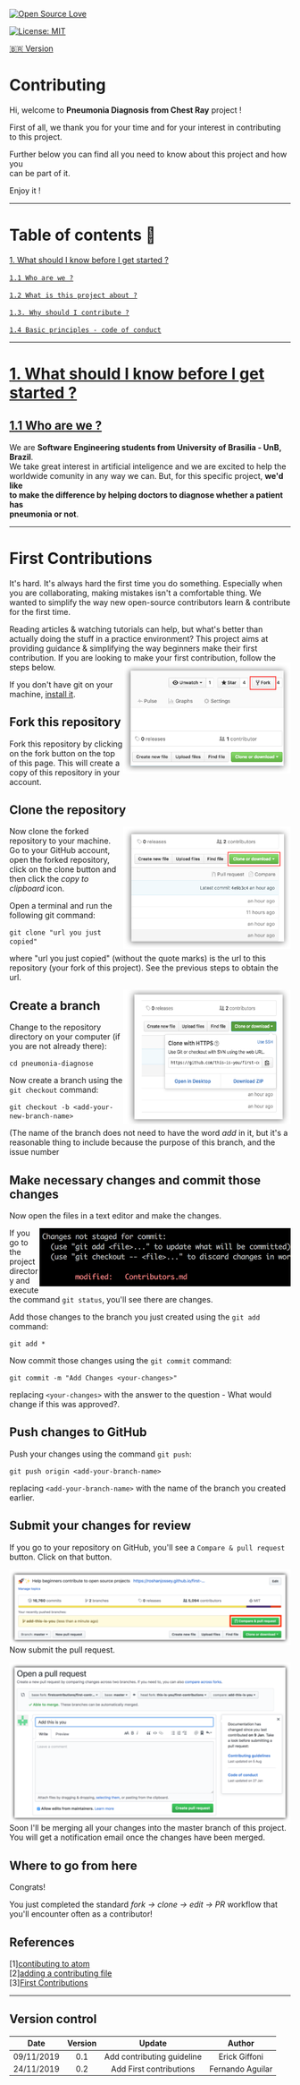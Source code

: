 [![Open Source Love](https://badges.frapsoft.com/os/v1/open-source.png?v=103)](https://github.com/ellerbrock/open-source-badges/)

[![License: MIT](https://img.shields.io/badge/License-MIT-green.svg)](https://opensource.org/licenses/MIT)

[🇧🇷 Version](./contributing.pt_br.md)

# Contributing 
Hi, welcome to **Pneumonia Diagnosis from Chest Ray** project !

First of all, we thank you for your time and for your interest in contributing</br>
to this project.

Further below you can find all you need to know about this project and how you</br>
can be part of it.

Enjoy it !

---

# Table of contents 💬

[1. What should I know before I get started ?](one)

[`1.1 Who are we ?`](who-are-we)

<a href="./README.md">`1.2 What is this project about ?`</a>

<a href="why-contribute">`1.3. Why should I contribute ?`</a>

<a href="./CODE_OF_CONDUCT.md">`1.4 Basic principles - code of conduct`</a>

---

# <a href="one">1. What should I know before I get started ?</a>

## <a href="who-are-we">1.1 Who are we ?</a>

We are **Software Engineering students from University of Brasilia - UnB, Brazil**.</br>
We take great interest in artificial inteligence and we are excited to help the</br>
worldwide comunity in any way we can. But, for this specific project, **we'd like</br>
to make the difference by helping doctors to diagnose whether a patient has</br>
pneumonia or not**.

---

# First Contributions

It's hard. It's always hard the first time you do something. Especially when you are collaborating, making mistakes isn't a comfortable thing. We wanted to simplify the way new open-source contributors learn & contribute for the first time.

Reading articles & watching tutorials can help, but what's better than actually doing the stuff in a practice environment? This project aims at providing guidance & simplifying the way beginners make their first contribution. If you are looking to make your first contribution, follow the steps below.
<img align="right" width="300" src="assets/fork.png" alt="fork this repository" />

If you don't have git on your machine, [install it](https://help.github.com/articles/set-up-git/).

## Fork this repository

Fork this repository by clicking on the fork button on the top of this page.
This will create a copy of this repository in your account.

## Clone the repository

<img align="right" width="300" src="assets/clone.png" alt="clone this repository" />

Now clone the forked repository to your machine. Go to your GitHub account, open the forked repository, click on the clone button and then click the _copy to clipboard_ icon.

Open a terminal and run the following git command:

```
git clone "url you just copied"
```

where "url you just copied" (without the quote marks) is the url to this repository (your fork of this project). See the previous steps to obtain the url.

<img align="right" width="300" src="assets/copy-to-clipboard.png" alt="copy URL to clipboard" />

## Create a branch

Change to the repository directory on your computer (if you are not already there):

```
cd pneumonia-diagnose
```

Now create a branch using the `git checkout` command:

```
git checkout -b <add-your-new-branch-name>
```

(The name of the branch does not need to have the word _add_ in it, but it's a reasonable thing to include because the purpose of this branch, and the issue number

## Make necessary changes and commit those changes

Now open the files in a text editor and make the changes.

<img align="right" width="450" src="assets/git-status.png" alt="git status" />

If you go to the project directory and execute the command `git status`, you'll see there are changes.

Add those changes to the branch you just created using the `git add` command:

```
git add *
```

Now commit those changes using the `git commit` command:

```
git commit -m "Add Changes <your-changes>"
```

replacing `<your-changes>` with the answer to the question - What would change if this was approved?.

## Push changes to GitHub

Push your changes using the command `git push`:

```
git push origin <add-your-branch-name>
```

replacing `<add-your-branch-name>` with the name of the branch you created earlier.

## Submit your changes for review

If you go to your repository on GitHub, you'll see a `Compare & pull request` button. Click on that button.

<img style="float: right;" src="assets/compare-and-pull.png" alt="create a pull request" />

Now submit the pull request.

<img style="float: right;" src="assets/submit-pull-request.png" alt="submit pull request" />

Soon I'll be merging all your changes into the master branch of this project. You will get a notification email once the changes have been merged.

## Where to go from here 

Congrats!

You just completed the standard _fork -> clone -> edit -> PR_ workflow that you'll encounter often as a contributor!

## References

[1][contibuting to atom](https://github.com/atom/atom/blob/master/CONTRIBUTING.md#your-first-code-contribution) </br>
[2][adding a contributing file](https://help.github.com/en/github/building-a-strong-community/setting-guidelines-for-repository-contributors#adding-a-contributing-file) </br>
[3][First Contributions](https://github.com/firstcontributions/first-contributions/blob/master/README.md)

---

## Version control

|    Date    | Version |           Update           |      Author      |
| :--------: | :-----: | :------------------------: | :--------------: |
| 09/11/2019 |   0.1   | Add contributing guideline |  Erick Giffoni   |
| 24/11/2019 |   0.2   |  Add First contributions   | Fernando Aguilar |
